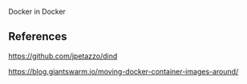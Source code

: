 Docker in Docker 


## References

https://github.com/jpetazzo/dind

https://blog.giantswarm.io/moving-docker-container-images-around/


